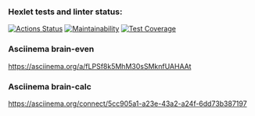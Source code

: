 ### Hexlet tests and linter status:
[![Actions Status](https://github.com/Leopv88/backend-project-44/workflows/hexlet-check/badge.svg)](https://github.com/Leopv88/backend-project-44/actions)
[![Maintainability](https://api.codeclimate.com/v1/badges/47b14ba43baf992c37fc/maintainability)](https://codeclimate.com/github/Leopv88/backend-project-44/maintainability)
[![Test Coverage](https://api.codeclimate.com/v1/badges/47b14ba43baf992c37fc/test_coverage)](https://codeclimate.com/github/Leopv88/backend-project-44/test_coverage)


### Asciinema brain-even
https://asciinema.org/a/fLPSf8k5MhM30sSMknfUAHAAt

### Asciinema brain-calc
https://asciinema.org/connect/5cc905a1-a23e-43a2-a24f-6dd73b387197